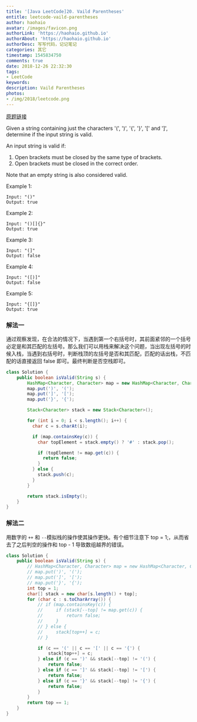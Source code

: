 ```yaml
---
title: '[Java LeetCode]20. Vaild Parentheses'
entitle: leetcode-vaild-parentheses
author: haohaio
avatar: /images/favicon.png
authorLink: 'https://haohaio.github.io'
authorAbout: 'https://haohaio.github.io'
authorDesc: 写写代码，记记笔记
categories: 其它
timestamp: 1545834750
comments: true
date: 2018-12-26 22:32:30
tags:
- LeetCode
keywords:
description: Vaild Parentheses
photos:
- /img/2018/leetcode.png
---
```


[原题链接](https://leetcode.com/problems/valid-parentheses/)

Given a string containing just the characters '(', ')', '{', '}', '[' and ']', determine if the input string is valid.

An input string is valid if:

1. Open brackets must be closed by the same type of brackets.
2. Open brackets must be closed in the correct order.

Note that an empty string is also considered valid.

Example 1:

```code
Input: "()"
Output: true
```

Example 2:

```code
Input: "()[]{}"
Output: true
```

Example 3:

```code
Input: "(]"
Output: false
```

Example 4:

```code
Input: "([)]"
Output: false
```

Example 5:

```code
Input: "{[]}"
Output: true
```

### 解法一

通过观察发现，在合法的情况下，当遇到第一个右括号时，其前面紧邻的一个括号必定是和其匹配的左括号。那么我们可以用栈来解决这个问题，当出现左括号的时候入栈，当遇到右括号时，判断栈顶的左括号是否和其匹配，匹配的话出栈，不匹配的话直接返回 false 即可。最终判断是否空栈即可。

```java
class Solution {
    public boolean isValid(String s) {
        HashMap<Character, Character> map = new HashMap<Character, Character>();
        map.put(')', '(');
        map.put(']', '[');
        map.put('}', '{');

        Stack<Character> stack = new Stack<Character>();

        for (int i = 0; i < s.length(); i++) {
          char c = s.charAt(i);

          if (map.containsKey(c)) {
            char topElement = stack.empty() ? '#' : stack.pop();

            if (topElement != map.get(c)) {
              return false;
            }
          } else {
            stack.push(c);
          }
        }

        return stack.isEmpty();
    }
}
```

### 解法二

用数字的 `++` 和 `--`模拟栈的操作使其操作更快。有个细节注意下 top = 1;，从而省去了之后判空的操作和 top - 1 导致数组越界的错误。

```java
class Solution {
    public boolean isValid(String s) {
        // HashMap<Character, Character> map = new HashMap<Character, Character>();
        // map.put(')', '(');
        // map.put(']', '[');
        // map.put('}', '{');
        int top = 1;
        char[] stack = new char[s.length() + top];
        for (char c : s.toCharArray()) {
            // if (map.containsKey(c)) {
            //     if (stack[--top] != map.get(c)) {
            //         return false;
            //     }
            // } else {
            //     stack[top++] = c;
            // }

            if (c == '(' || c == '[' || c == '{') {
                stack[top++] = c;
            } else if (c == ')' && stack[--top] != '(') {
                return false;
            } else if (c == ']' && stack[--top] != '[') {
                return false;
            } else if (c == '}' && stack[--top] != '{') {
                return false;
            }
        }
        return top == 1;
    }
}
```